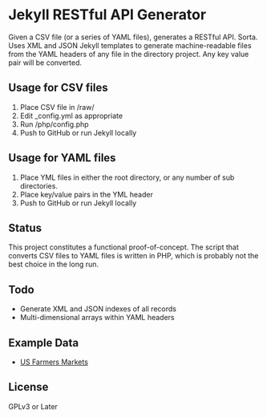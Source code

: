 Jekyll RESTful API Generator
============================

Given a CSV file (or a series of YAML files), generates a RESTful API. Sorta. Uses XML and JSON Jekyll templates to generate machine-readable files from the YAML headers of any file in the directory project. Any key value pair will be converted.

Usage for CSV files
-------------------

1. Place CSV file in /raw/
1. Edit _config.yml as appropriate
1. Run /php/config.php
1. Push to GitHub or run Jekyll locally

Usage for YAML files
--------------------

1. Place YML files in either the root directory, or any number of sub directories.
1. Place key/value pairs in the YML header
1. Push to GitHub or run Jekyll locally

Status
------

This project constitutes a functional proof-of-concept. The script that converts CSV files to YAML files is written in PHP, which is probably not the best choice in the long run.

Todo
----

* Generate XML and JSON indexes of all records
* Multi-dimensional arrays within YAML headers

Example Data
------------

* [US Farmers Markets](https://explore.data.gov/Agriculture/Farmers-Markets-Geographic-Data/wfna-38ey)

License
-------

GPLv3 or Later